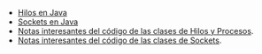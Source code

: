 
* [Hilos en Java](hilos.md)
* [Sockets en Java](sockets.md)
* [Notas interesantes del código de las clases de Hilos y Procesos](Notas_codigo_Procesos_e_Hilos.pdf).
* [Notas interesantes del código de las clases de Sockets](Notas_codigo_Sockets.pdf).

